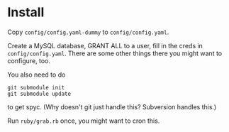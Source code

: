 Install
=======

Copy `config/config.yaml-dummy` to `config/config.yaml`.

Create a MySQL database, GRANT ALL to a user, fill in the creds in `config/config.yaml`. There are some other things there you might want to configure, too.

You also need to do 

    git submodule init
    git submodule update

to get spyc. (Why doesn't git just handle this? Subversion handles this.)

Run `ruby/grab.rb` once, you might want to cron this.
